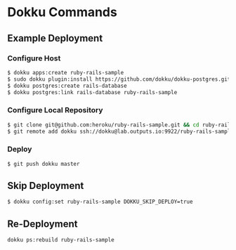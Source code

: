 # Dokku Commands

## Example Deployment

### Configure Host

```bash
$ dokku apps:create ruby-rails-sample
$ sudo dokku plugin:install https://github.com/dokku/dokku-postgres.git
$ dokku postgres:create rails-database
$ dokku postgres:link rails-database ruby-rails-sample
```

### Configure Local Repository

```bash
$ git clone git@github.com:heroku/ruby-rails-sample.git && cd ruby-rails-sample
$ git remote add dokku ssh://dokku@lab.outputs.io:9922/ruby-rails-sample
```

### Deploy

```bash
$ git push dokku master
```

## Skip Deployment

```bash
$ dokku config:set ruby-rails-sample DOKKU_SKIP_DEPLOY=true
```

## Re-Deployment

```bash
dokku ps:rebuild ruby-rails-sample
```
